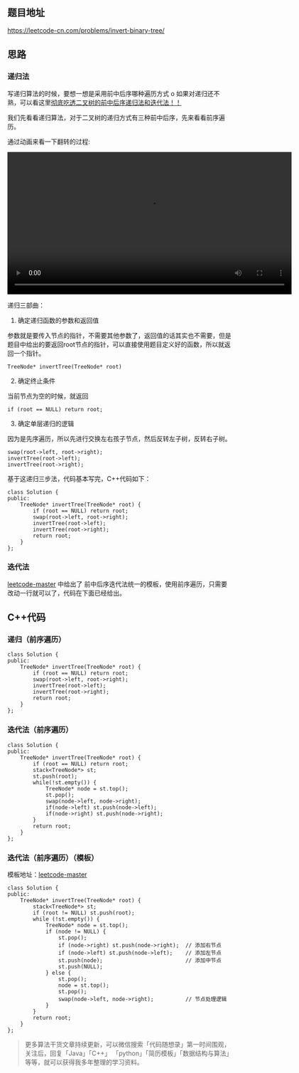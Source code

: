 ## 题目地址 
https://leetcode-cn.com/problems/invert-binary-tree/

## 思路 

### 递归法
写递归算法的时候，要想一想是采用前中后序哪种遍历方式
o
如果对递归还不熟，可以看这里[彻底吃透二叉树的前中后序递归法和迭代法！！](https://leetcode-cn.com/problems/binary-tree-inorder-traversal/solution/che-di-chi-tou-er-cha-shu-de-qian-zhong-hou-xu-d-2/)

我们先看看递归算法，对于二叉树的递归方式有三种前中后序，先来看看前序遍历。

通过动画来看一下翻转的过程:

<video src='../video/翻转二叉树.mp4' controls='controls' width='640' height='320' autoplay='autoplay'> Your browser does not support the video tag.</video></div>

递归三部曲：

1. 确定递归函数的参数和返回值

参数就是要传入节点的指针，不需要其他参数了，返回值的话其实也不需要，但是题目中给出的要返回root节点的指针，可以直接使用题目定义好的函数，所以就返回一个指针。

```
TreeNode* invertTree(TreeNode* root)
```

2. 确定终止条件 

当前节点为空的时候，就返回

```
if (root == NULL) return root;
```

3. 确定单层递归的逻辑

因为是先序遍历，所以先进行交换左右孩子节点，然后反转左子树，反转右子树。

```
swap(root->left, root->right);
invertTree(root->left);
invertTree(root->right);
```

基于这递归三步法，代码基本写完，C++代码如下：

```
class Solution {
public:
    TreeNode* invertTree(TreeNode* root) {
        if (root == NULL) return root;
        swap(root->left, root->right);
        invertTree(root->left);
        invertTree(root->right);
        return root;
    }
};
```

### 迭代法

[leetcode-master](https://github.com/youngyangyang04/leetcode-master) 中给出了 前中后序迭代法统一的模板，使用前序遍历，只需要改动一行就可以了，代码在下面已经给出。

## C++代码

### 递归（前序遍历）
```
class Solution {
public:
    TreeNode* invertTree(TreeNode* root) {
        if (root == NULL) return root;
        swap(root->left, root->right);
        invertTree(root->left);
        invertTree(root->right);
        return root;
    }
};
```
### 迭代法（前序遍历）

```
class Solution {
public:
    TreeNode* invertTree(TreeNode* root) {
        if (root == NULL) return root;
        stack<TreeNode*> st;
        st.push(root);
        while(!st.empty()) {
            TreeNode* node = st.top();
            st.pop();
            swap(node->left, node->right);
            if(node->left) st.push(node->left);
            if(node->right) st.push(node->right);
        }
        return root;
    }
};
```

### 迭代法（前序遍历）（模板）

模板地址：[leetcode-master](https://github.com/youngyangyang04/leetcode-master)

```
class Solution {
public:
    TreeNode* invertTree(TreeNode* root) {
        stack<TreeNode*> st;
        if (root != NULL) st.push(root);
        while (!st.empty()) {
            TreeNode* node = st.top();
            if (node != NULL) {
                st.pop();
                if (node->right) st.push(node->right);  // 添加右节点
                if (node->left) st.push(node->left);    // 添加左节点
                st.push(node);                          // 添加中节点
                st.push(NULL);
            } else {
                st.pop();
                node = st.top();
                st.pop();
                swap(node->left, node->right);          // 节点处理逻辑
            }
        }
        return root;
    }
};
```
> 更多算法干货文章持续更新，可以微信搜索「代码随想录」第一时间围观，关注后，回复「Java」「C++」 「python」「简历模板」「数据结构与算法」等等，就可以获得我多年整理的学习资料。

